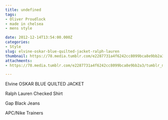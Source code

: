 ```yaml
---
title: undefined
tags:
- Oliver Proudlock
- made in chelsea
- mens style

date: 2012-12-14T13:54:00.000Z
categories:
- Style
slug: elvine-oskar-blue-quilted-jacket-ralph-lauren
thumbnail: https://78.media.tumblr.com/e2287731a4f6242cc8099bca8e9bb2a3/tumblr_mf0xbo63Ir1rhrm24o1_r1_1280.jpg
attachments:
- https://78.media.tumblr.com/e2287731a4f6242cc8099bca8e9bb2a3/tumblr_mf0xbo63Ir1rhrm24o1_r1_1280.jpg

---
```


Elvine OSKAR BLUE QUILTED JACKET 

  Ralph Lauren Checked Shirt 

  Gap Black Jeans  

  APC/Nike Trainers
